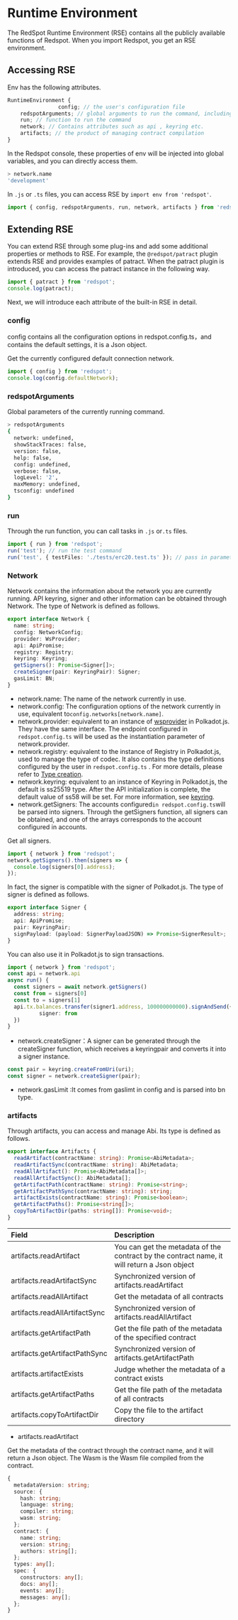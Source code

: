 # Runtime Environment

The RedSpot Runtime Environment (RSE) contains all the publicly available functions of Redspot. When you import Redspot, you get an RSE environment.

## **Accessing RSE**

Env has the following attributes.

```typescript
RuntimeEnvironment {
                config; // the user's configuration file 
    redspotArguments; // global arguments to run the command, including network , logLevel, etc.
    run; // function to run the command
    network; // Contains attributes such as api , keyring etc.
    artifacts; // the product of managing contract compilation
}
```

In the Redspot console, these properties of env will be injected into global variables, and you can directly access them.

```bash
> network.name
'development'
```

In `.js` or `.ts` files, you can access RSE by `import env from 'redspot'`.

```typescript
import { config, redspotArguments, run, network, artifacts } from 'redspot';
```

## **Extending RSE**

You can extend RSE through some plug-ins and add some additional properties or methods to RSE. For example, the `@redspot/patract` plugin extends RSE and provides examples of patract. When the patract plugin is introduced, you can access the patract instance in the following way.

```typescript
import { patract } from 'redspot';
console.log(patract);
```

Next, we will introduce each attribute of the built-in RSE in detail.

### **config**

config contains all the configuration options in redspot.config.ts，and contains the default settings, it is a Json object.

Get the currently configured default connection network.

```typescript
import { config } from 'redspot';
console.log(config.defaultNetwork);
```

### **redspotArguments**

Global parameters of the currently running command.

```bash
> redspotArguments
{
  network: undefined,
  showStackTraces: false,
  version: false,
  help: false,
  config: undefined,
  verbose: false,
  logLevel: '2',
  maxMemory: undefined,
  tsconfig: undefined
}
```

### **run**

Through the run function, you can call tasks in `.js` or`.ts` files.

```typescript
import { run } from 'redspot';
run('test'); // run the test command
run('test', { testFiles: './tests/erc20.test.ts' }); // pass in parameters
```

### **Network**

Network contains the information about the network you are currently running. API keyring, signer and other information can be obtained through Network. The type of Network is defined as follows.

```typescript
export interface Network {
  name: string;
  config: NetworkConfig;
  provider: WsProvider;
  api: ApiPromise;
  registry: Registry;
  keyring: Keyring;
  getSigners(): Promise<Signer[]>;
  createSigner(pair: KeyringPair): Signer;
  gasLimit: BN;
}
```

* network.name: The name of the network currently in use.
* network.config: The configuration options of the network currently in use, equivalent to`config.networks[network.name]`.
* network.provider: equivalent to an instance of [wsprovider](https://polkadot.js.org/docs/api/start/create/#providers) in Polkadot.js. They have the same interface. The endpoint configured in `redspot.config.ts` will be used as the instantiation parameter of network.provider.
* network.registry: equivalent to the instance of Registry in Polkadot.js, used to manage the type of codec. It also contains the type definitions configured by the user in `redspot.config.ts` . For more details, please refer to [Type creation](https://polkadot.js.org/docs/api/start/types.create/).
* network.keyring: equivalent to an instance of Keyring in Polkadot.js, the default is ss25519 type. After the API initialization is complete, the default value of ss58 will be set. For more information, see [keyring](https://polkadot.js.org/docs/api/start/keyring).
* network.getSigners: The accounts configured`in redspot.config.ts`will be parsed into signers. Through the getSigners function, all signers can be obtained, and one of the arrays corresponds to the account configured in accounts.

Get all signers.

```typescript
import { network } from 'redspot';
network.getSigners().then(signers => {
  console.log(signers[0].address);
});
```

In fact, the signer is compatible with the signer of Polkadot.js. The type of signer is defined as follows.

```typescript
export interface Signer {
  address: string;
  api: ApiPromise;
  pair: KeyringPair;
  signPayload: (payload: SignerPayloadJSON) => Promise<SignerResult>;
}
```

You can also use it in Polkadot.js to sign transactions.

```typescript
import { network } from 'redspot';
const api = network.api
async run() {
  const signers = await network.getSigners()
  const from = signers[0]
  const to = signers[1]
  api.tx.balances.transfer(signer1.address, 100000000000).signAndSend({
          signer: from
  })
}
```

* network.createSigner：A signer can be generated through the createSigner function, which receives a keyringpair and converts it into a signer instance.
```typescript
const pair = keyring.createFromUri(uri);
const signer = network.createSigner(pair);
```

* network.gasLimit :It comes from gaslimt in config and is parsed into bn type.
### **artifacts**

Through artifacts, you can access and manage Abi. Its type is defined as follows.

```typescript
export interface Artifacts {
  readArtifact(contractName: string): Promise<AbiMetadata>;
  readArtifactSync(contractName: string): AbiMetadata;
  readAllArtifact(): Promise<AbiMetadata[]>;
  readAllArtifactSync(): AbiMetadata[];
  getArtifactPath(contractName: string): Promise<string>;
  getArtifactPathSync(contractName: string): string;
  artifactExists(contractName: string): Promise<boolean>;
  getArtifactPaths(): Promise<string[]>;
  copyToArtifactDir(paths: string[]): Promise<void>;
}
```

| Field                         | Description                                                  |
|:----|:----|
|artifacts.readArtifact|You can get the metadata of the contract by the contract name, it will return a Json object|
|artifacts.readArtifactSync|Synchronized version of artifacts.readArtifact|
|artifacts.readAllArtifact|Get the metadata of all contracts|
| artifacts.readAllArtifactSync |Synchronized version of artifacts.readAllArtifact|
|artifacts.getArtifactPath|Get the file path of the metadata of the specified contract|
|artifacts.getArtifactPathSync|Synchronized version of artifacts.getArtifactPath|
|artifacts.artifactExists|Judge whether the metadata of a contract exists|
|artifacts.getArtifactPaths|Get the file path of the metadata of all contracts|
|artifacts.copyToArtifactDir|Copy the file to the artifact directory|


* artifacts.readArtifact

Get the metadata of the contract through the contract name, and it will return a Json object. The Wasm is the Wasm file compiled from the contract.

```typescript
{
  metadataVersion: string;
  source: {
    hash: string;
    language: string;
    compiler: string;
    wasm: string;
  };
  contract: {
    name: string;
    version: string;
    authors: string[];
  };
  types: any[];
  spec: {
    constructors: any[];
    docs: any[];
    events: any[];
    messages: any[];
  };
}
```





